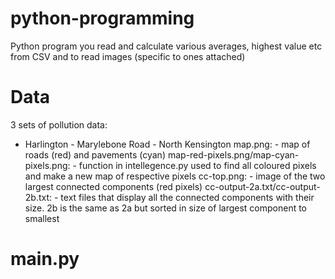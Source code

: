 # python-programming
Python program you read and calculate various averages, highest value etc from CSV and to read images (specific to ones attached)

# Data
3 sets of pollution data: 
- Harlington - Marylebone Road - North Kensington
map.png: - map of roads (red) and pavements (cyan)
map-red-pixels.png/map-cyan-pixels.png: - function in intellegence.py used to find all coloured pixels and make a new map of respective pixels 
cc-top.png: - image of the two largest connected components (red pixels)
cc-output-2a.txt/cc-output-2b.txt: - text files that display all the connected components with their size. 2b is the same as 2a but sorted in size of largest component to smallest

# main.py
